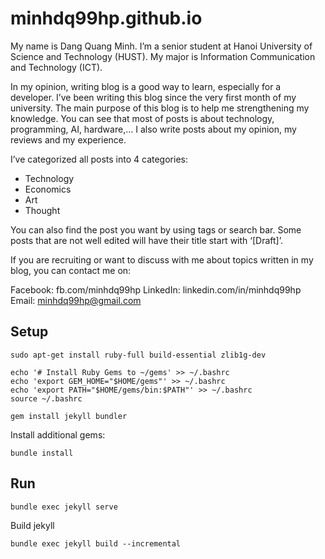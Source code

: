 # minhdq99hp.github.io

My name is Dang Quang Minh. I’m a senior student at Hanoi University of Science and Technology (HUST). My major is Information Communication and Technology (ICT).

In my opinion, writing blog is a good way to learn, especially for a developer. I’ve been writing this blog since the very first month of my university. The main purpose of this blog is to help me strengthening my knowledge. You can see that most of posts is about technology, programming, AI, hardware,… I also write posts about my opinion, my reviews and my experience.

I’ve categorized all posts into 4 categories:

- Technology
- Economics
- Art
- Thought

You can also find the post you want by using tags or search bar. Some posts that are not well edited will have their title start with ‘[Draft]’.

If you are recruiting or want to discuss with me about topics written in my blog, you can contact me on:

Facebook: fb.com/minhdq99hp
LinkedIn: linkedin.com/in/minhdq99hp
Email: minhdq99hp@gmail.com

## Setup
```
sudo apt-get install ruby-full build-essential zlib1g-dev
```

```
echo '# Install Ruby Gems to ~/gems' >> ~/.bashrc
echo 'export GEM_HOME="$HOME/gems"' >> ~/.bashrc
echo 'export PATH="$HOME/gems/bin:$PATH"' >> ~/.bashrc
source ~/.bashrc
```

```
gem install jekyll bundler
```

Install additional gems:
```
bundle install
```

## Run
```
bundle exec jekyll serve
```

Build jekyll
```
bundle exec jekyll build --incremental
```
